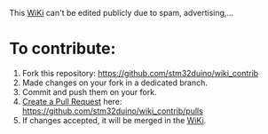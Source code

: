 This [WiKi] can't be edited publicly due to spam, advertising,...

# To contribute:

1. Fork this repository: https://github.com/stm32duino/wiki_contrib
2. Made changes on your fork in a dedicated branch.
3. Commit and push them on your fork.
4. [Create a Pull Request](https://docs.github.com/en/pull-requests/collaborating-with-pull-requests/proposing-changes-to-your-work-with-pull-requests/creating-a-pull-request) here: https://github.com/stm32duino/wiki_contrib/pulls
5. If changes accepted, it will be merged in the [WiKi].

[WiKi]: https://github.com/stm32duino/Arduino_Core_STM32/wiki